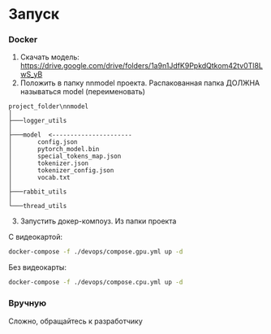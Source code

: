 # Запуск
### Docker
1. Скачать модель:  https://drive.google.com/drive/folders/1a9n1JdfK9PpkdQtkom42tv0Tl8LwS_yB
2. Положить в папку nnmodel проекта. Распакованная папка ДОЛЖНА называться model (переименовать)
```
project_folder\nnmodel
│
├───logger_utils
│
├───model  <----------------------
│       config.json
│       pytorch_model.bin
│       special_tokens_map.json
│       tokenizer.json
│       tokenizer_config.json
│       vocab.txt
│
├───rabbit_utils
│
└───thread_utils
```
3. Запустить докер-компоуз. Из папки проекта  

С видеокартой:
```bash
docker-compose -f ./devops/compose.gpu.yml up -d
```
Без видеокарты:
```bash
docker-compose -f ./devops/compose.cpu.yml up -d
```
### Вручную
Сложно, обращайтесь к разработчику